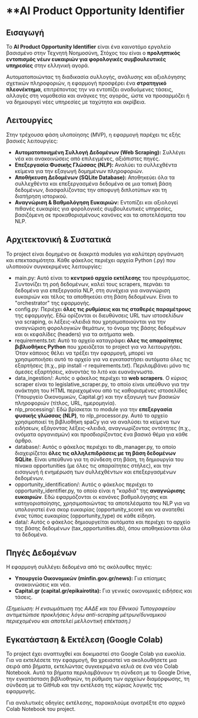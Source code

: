 # **AI Product Opportunity Identifier

## **Εισαγωγή**

Το **AI Product Opportunity Identifier** είναι ένα καινοτόμο εργαλείο βασισμένο στην Τεχνητή Νοημοσύνη,  Στόχος του είναι ο **προληπτικός εντοπισμός νέων ευκαιριών για φορολογικές συμβουλευτικές υπηρεσίες** στην ελληνική αγορά.

Αυτοματοποιώντας τη διαδικασία συλλογής, ανάλυσης και αξιολόγησης σχετικών πληροφοριών, η εφαρμογή προσφέρει ένα **στρατηγικό πλεονέκτημα**, επιτρέποντας την  να εντοπίζει αναδυόμενες τάσεις, αλλαγές στη νομοθεσία και ανάγκες της αγοράς, ώστε να προσαρμόζει ή να δημιουργεί νέες υπηρεσίες με ταχύτητα και ακρίβεια.

## **Λειτουργίες**

Στην τρέχουσα φάση υλοποίησης (MVP), η εφαρμογή παρέχει τις εξής βασικές λειτουργίες:

* **Αυτοματοποιημένη Συλλογή Δεδομένων (Web Scraping):** Συλλέγει νέα και ανακοινώσεις από επιλεγμένες, αξιόπιστες πηγές.  
* **Επεξεργασία Φυσικής Γλώσσας (NLP):** Αναλύει τα συλλεχθέντα κείμενα για την εξαγωγή δομημένων πληροφοριών.  
* **Αποθήκευση Δεδομένων (SQLite Database):** Αποθηκεύει όλα τα συλλεχθέντα και επεξεργασμένα δεδομένα σε μια τοπική βάση δεδομένων, διασφαλίζοντας την αποφυγή διπλοτύπων και τη διατήρηση ιστορικού.  
* **Αναγνώριση & Βαθμολόγηση Ευκαιριών:** Εντοπίζει και αξιολογεί πιθανές ευκαιρίες για φορολογικές συμβουλευτικές υπηρεσίες, βασιζόμενη σε προκαθορισμένους κανόνες και τα αποτελέσματα του NLP.

## **Αρχιτεκτονική & Συστατικά**

Το project είναι δομημένο σε διακριτά modules για καλύτερη οργάνωση και επεκτασιμότητα. Κάθε φάκελος περιέχει αρχεία Python (.py) που υλοποιούν συγκεκριμένες λειτουργίες:

* main.py: Αυτό είναι το **κεντρικό αρχείο εκτέλεσης** του προγράμματος. Συντονίζει τη ροή δεδομένων, καλεί τους scrapers, περνάει τα δεδομένα για επεξεργασία NLP, στη συνέχεια για αναγνώριση ευκαιριών και τέλος τα αποθηκεύει στη βάση δεδομένων. Είναι το "orchestrator" της εφαρμογής.  
* config.py: Περιέχει **όλες τις ρυθμίσεις και τις σταθερές παραμέτρους** της εφαρμογής. Εδώ ορίζονται οι διευθύνσεις URL των ιστοσελίδων για scraping, οι λέξεις-κλειδιά που χρησιμοποιούνται για την αναγνώριση φορολογικών θεμάτων, το όνομα της βάσης δεδομένων και οι κεφαλίδες (headers) για τα αιτήματα web.  
* requirements.txt: Αυτό το αρχείο καταγράφει **όλες τις απαραίτητες βιβλιοθήκες Python** που χρειάζεται το project για να λειτουργήσει. Όταν κάποιος θέλει να τρέξει την εφαρμογή, μπορεί να χρησιμοποιήσει αυτό το αρχείο για να εγκαταστήσει αυτόματα όλες τις εξαρτήσεις (π.χ., pip install \-r requirements.txt). Περιλαμβάνει μόνο τις άμεσες εξαρτήσεις, κάνοντάς το λιτό και ευανάγνωστο.  
* data\_ingestion/: Αυτός ο φάκελος περιέχει τα **web scrapers**. Ο κύριος scraper είναι το legislative\_scraper.py, το οποίο είναι υπεύθυνο για την ανάκτηση του HTML περιεχομένου από τις καθορισμένες ιστοσελίδες (Υπουργείο Οικονομικών, Capital.gr) και την εξαγωγή των βασικών πληροφοριών (τίτλος, URL, ημερομηνία).  
* nlp\_processing/: Εδώ βρίσκεται το module για την **επεξεργασία φυσικής γλώσσας (NLP)**, το nlp\_processor.py. Αυτό το αρχείο χρησιμοποιεί τη βιβλιοθήκη spaCy για να αναλύσει τα κείμενα των ειδήσεων, εξάγοντας λέξεις-κλειδιά, αναγνωρίζοντας οντότητες (π.χ., ονόματα οργανισμών) και προσδιορίζοντας ένα βασικό θέμα για κάθε άρθρο.  
* database/: Αυτός ο φάκελος περιέχει το db\_manager.py, το οποίο διαχειρίζεται **όλες τις αλληλεπιδράσεις με τη βάση δεδομένων SQLite**. Είναι υπεύθυνο για τη σύνδεση στη βάση, τη δημιουργία του πίνακα opportunities (με όλες τις απαραίτητες στήλες), και την εισαγωγή ή ενημέρωση των συλλεχθέντων και επεξεργασμένων δεδομένων.  
* opportunity\_identification/: Αυτός ο φάκελος περιέχει το opportunity\_identifier.py, το οποίο είναι η "καρδιά" της **αναγνώρισης ευκαιριών**. Εδώ εφαρμόζονται οι κανόνες βαθμολόγησης και κατηγοριοποίησης, χρησιμοποιώντας τα αποτελέσματα του NLP για να υπολογιστεί ένα σκορ ευκαιρίας (opportunity\_score) και να ανατεθεί ένας τύπος ευκαιρίας (opportunity\_type) σε κάθε είδηση.  
* data/: Αυτός ο φάκελος δημιουργείται αυτόματα και περιέχει το αρχείο της βάσης δεδομένων (tax\_opportunities.db), όπου αποθηκεύονται όλα τα δεδομένα.

## **Πηγές Δεδομένων**

Η εφαρμογή συλλέγει δεδομένα από τις ακόλουθες πηγές:

* **Υπουργείο Οικονομικών (minfin.gov.gr/news):** Για επίσημες ανακοινώσεις και νέα.  
* **Capital.gr (capital.gr/epikairotita):** Για γενικές οικονομικές ειδήσεις και τάσεις.

*(Σημείωση: Η ενσωμάτωση της ΑΑΔΕ και του Εθνικού Τυπογραφείου αντιμετώπισε προκλήσεις λόγω anti-scraping μέτρων/δυναμικού περιεχομένου και αποτελεί μελλοντική επέκταση.)*

## **Εγκατάσταση & Εκτέλεση (Google Colab)**

Το project έχει αναπτυχθεί και δοκιμαστεί στο Google Colab για ευκολία. Για να εκτελέσετε την εφαρμογή, θα χρειαστεί να ακολουθήσετε μια σειρά από βήματα, εκτελώντας συγκεκριμένα κελιά σε ένα νέο Colab Notebook. Αυτά τα βήματα περιλαμβάνουν τη σύνδεση με το Google Drive, την εγκατάσταση βιβλιοθηκών, τη ρύθμιση των αρχείων διαμόρφωσης, τη σύνδεση με το GitHub και την εκτέλεση της κύριας λογικής της εφαρμογής.

Για αναλυτικές οδηγίες εκτέλεσης, παρακαλούμε ανατρέξτε στο αρχικό Colab Notebook του project.
